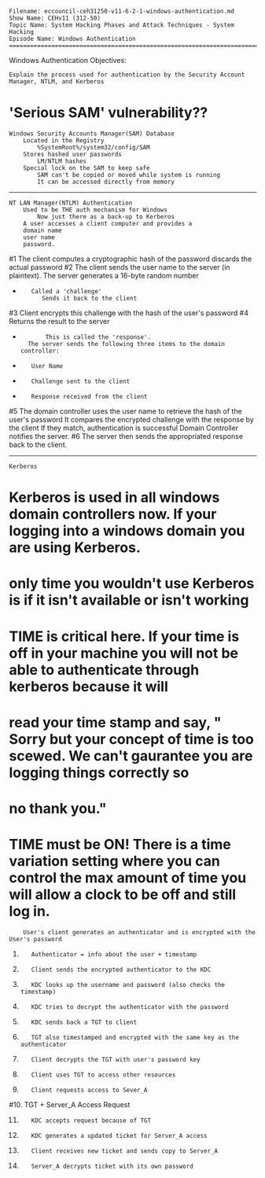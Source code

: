     Filename: eccouncil-ceh31250-v11-6-2-1-windows-authentication.md
    Show Name: CEHv11 (312-50)
    Topic Name: System Hacking Phases and Attack Techniques - System Hacking
    Episode Name: Windows Authentication ================================================================================

Windows Authentication
Objectives:

    Explain the process used for authentication by the Security Account Manager, NTLM, and Kerberos
# 'Serious SAM' vulnerability??


    Windows Security Accounts Manager(SAM) Database
        Located in the Registry
            %SystemRoot%/system32/config/SAM
        Stores hashed user passwords
            LM/NTLM hashes
        Special lock on the SAM to keep safe
            SAM can't be copied or moved while system is running
            It can be accessed directly from memory
-------------------------------------------------------------------


    NT LAN Manager(NTLM) Authentication
        Used to be THE auth mechanism for Windows
            Now just there as a back-up to Kerberos
        A user accesses a client computer and provides a
        domain name
        user name
        password.
#1            The client computes a cryptographic hash of the password
                discards the actual password
#2                    The client sends the user name to the server (in plaintext).
        The server generates a 16-byte random number
-        Called a 'challenge'
            Sends it back to the client
#3        Client encrypts this challenge with the hash of the user's password
#4        Returns the result to the server
-            This is called the 'response'.
        The server sends the following three items to the domain controller:
-        User Name
-        Challenge sent to the client
-        Response received from the client
#5        The domain controller uses the user name to retrieve the hash of the user's password
        It compares the encrypted challenge with the response by the client
            If they match, authentication is successful
                Domain Controller notifies the server.
#6        The server then sends the appropriated response back to the client.



-------------------------------------------------------------------------------------------------------




    Kerberos      

# Kerberos  is used in all windows domain controllers now. If your logging into a windows domain you are using Kerberos.
# only time you wouldn't use Kerberos is if it isn't available or isn't working

# TIME is critical here. If your time is off in your machine you will not be able to authenticate through kerberos because it will
# read your time stamp and say, " Sorry but your concept of time is too scewed. We can't gaurantee you are logging things correctly so 
# no thank you." 

# TIME must be ON! There is a time variation setting where you can control the max amount of time you will allow a clock to be off and still log in.



        User's client generates an authenticator and is encrypted with the User's password


1.        Authenticator = info about the user + timestamp


2.        Client sends the encrypted authenticator to the KDC


3.        KDC looks up the username and password (also checks the timestamp)


4.        KDC tries to decrypt the authenticator with the password


5.        KDC sends back a TGT to client


6.        TGT also timestamped and encrypted with the same key as the authenticator


7.        Client decrypts the TGT with user's password key


8.        Client uses TGT to access other resources


9.        Client requests access to Sever_A


#10.            TGT + Server_A Access Request


11.        KDC accepts request because of TGT


12.        KDC generates a updated ticket for Server_A access


13.        Client receives new ticket and sends copy to Server_A


14.        Server_A decrypts ticket with its own password











